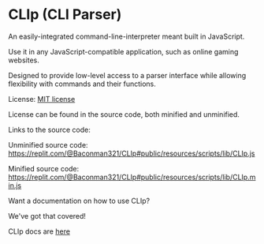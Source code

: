 # CLIp (CLI Parser)

An easily-integrated command-line-interpreter meant built in JavaScript.

Use it in any JavaScript-compatible application, such as online gaming websites.

Designed to provide low-level access to a parser interface while allowing
flexibility with commands and their functions. 

License: [MIT license](https://opensource.org/licenses/MIT)

License can be found in the source code, both minified and unminified.

Links to the source code:

Unminified source code: https://replit.com/@Baconman321/CLIp#public/resources/scripts/lib/CLIp.js

Minified source code:
https://replit.com/@Baconman321/CLIp#public/resources/scripts/lib/CLIp.min.js


Want a documentation on how to use CLIp?

We've got that covered!

CLIp docs are [here](https://clip.baconman321.repl.co/docs/about.html)
